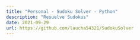 ```yaml
---
title: "Personal - Sudoku Solver - Python"
description: "Resuelve Sudokus"
date: 2021-09-29
url: https://github.com/laucha54321/SudokuSolver
---
```

